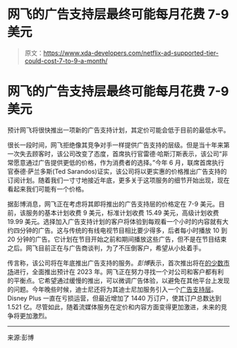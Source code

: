 # 网飞的广告支持层最终可能每月花费 7-9 美元

> 原文：<https://www.xda-developers.com/netflix-ad-supported-tier-could-cost-7-to-9-a-month/>

# 网飞的广告支持层最终可能每月花费 7-9 美元

预计网飞将很快推出一项新的广告支持计划，其定价可能会低于目前的最低水平。

很长一段时间，网飞拒绝像其竞争对手一样提供广告支持的层级。但是当十年来第一次失去顾客时，该公司改变了态度，首席执行官雷德·哈斯汀斯表示，该公司“非常愿意通过广告提供更低的价格，作为消费者的选择。”今年 6 月，联席首席执行官泰德·萨兰多斯(Ted Sarandos)证实，该公司将以更实惠的价格推出广告支持的订阅计划。随着我们一寸寸地接近年底，更多关于这项服务的细节开始出现，现在看起来我们可能有一个价格。

据彭博消息，网飞正在考虑将其即将推出的广告支持层的价格定在 7-9 美元。目前，该服务的基本计划收费 9 美元，标准计划收费 15.49 美元，高级计划收费 19.99 美元。选择加入广告支持计划的客户将体验到每观看一个小时的内容就有大约四分钟的广告。这与传统的有线电视节目相比要少得多，后者每小时播放 10 到 20 分钟的广告。它计划在节目开始之前和期间播放这些广告，但不是在节目结束之后。网飞目前正在与广告商谈判，为了不压倒客户，希望从小处着手。

传言称，该公司将在年底推出广告支持的服务。*彭博*表示，首次推出将在[的少数市场](https://www.xda-developers.com/netflix-ad-supported-tier-no-access-all-content/)进行，全面推出预计在 2023 年。网飞正在努力寻找一个对公司和客户都有利的平衡点。它希望通过缓慢的推出，可以微调广告体验，以避免在其他平台上发现的问题。今年晚些时候，迪士尼还将为其迪士尼加服务引入一个[广告支持层](https://www.xda-developers.com/disney-plus-is-getting-a-price-increase-ad-supported-tier-coming-soon/)。Disney Plus 一直在亏损运营，但最近增加了 1440 万订户，使其订户总数达到 1.521 亿。尽管如此，随着流媒体服务在定价和内容方面变得更加激进，未来的竞争将更加激烈。

* * *

来源:彭博